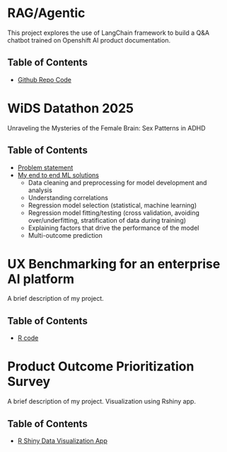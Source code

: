 # RAG/Agentic 

This project explores the use of LangChain framework to build a Q&A chatbot trained on Openshift AI product documentation.

## Table of Contents

- [Github Repo Code](https://github.com/yingz2023/RAG/blob/main/QA_chatbot/README.md)

# WiDS Datathon 2025 

Unraveling the Mysteries of the Female Brain: Sex Patterns in ADHD

## Table of Contents

- [Problem statement](https://www.kaggle.com/competitions/widsdatathon2025/discussion?sort=hotness)
- [My end to end ML solutions](#link)
  - Data cleaning and preprocessing for model development and analysis
  - Understanding correlations
  - Regression model selection (statistical, machine learning)
  - Regression model fitting/testing (cross validation, avoiding over/underfitting, stratification of data during training)
  - Explaining factors that drive the performance of the model
  - Multi-outcome prediction

# UX Benchmarking for an enterprise AI platform 

A brief description of my project.

## Table of Contents

- [R code](https://github.com/yingz2023/yingz2023.github.io/blob/main/BM.R)

# Product Outcome Prioritization Survey 

A brief description of my project. Visualization using Rshiny app.

## Table of Contents

- [R Shiny Data Visualization App](https://zhou-yingz.shinyapps.io/outcome_app/)


